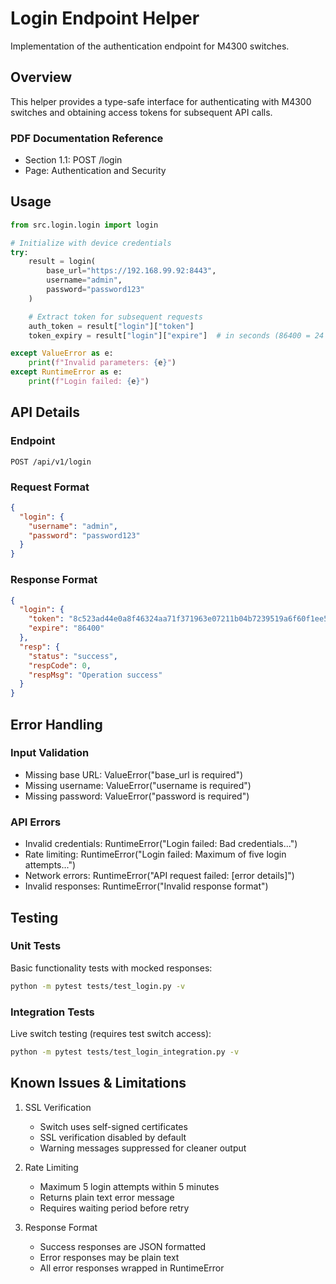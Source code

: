# Login Endpoint Helper

Implementation of the authentication endpoint for M4300 switches.

## Overview

This helper provides a type-safe interface for authenticating with M4300 switches and obtaining access tokens for subsequent API calls.

### PDF Documentation Reference
- Section 1.1: POST /login
- Page: Authentication and Security

## Usage

```python
from src.login.login import login

# Initialize with device credentials
try:
    result = login(
        base_url="https://192.168.99.92:8443",
        username="admin",
        password="password123"
    )

    # Extract token for subsequent requests
    auth_token = result["login"]["token"]
    token_expiry = result["login"]["expire"]  # in seconds (86400 = 24 hours)

except ValueError as e:
    print(f"Invalid parameters: {e}")
except RuntimeError as e:
    print(f"Login failed: {e}")
```

## API Details

### Endpoint
`POST /api/v1/login`

### Request Format
```json
{
  "login": {
    "username": "admin",
    "password": "password123"
  }
}
```

### Response Format
```json
{
  "login": {
    "token": "8c523ad44e0a8f46324aa71f371963e07211b04b7239519a6f60f1ee5939dcc0b1db6b49394ff6866a67c45a396993f9a21359c3abe595821f579cfd25fafeeb",
    "expire": "86400"
  },
  "resp": {
    "status": "success",
    "respCode": 0,
    "respMsg": "Operation success"
  }
}
```

## Error Handling

### Input Validation
- Missing base URL: ValueError("base_url is required")
- Missing username: ValueError("username is required")
- Missing password: ValueError("password is required")

### API Errors
- Invalid credentials: RuntimeError("Login failed: Bad credentials...")
- Rate limiting: RuntimeError("Login failed: Maximum of five login attempts...")
- Network errors: RuntimeError("API request failed: [error details]")
- Invalid responses: RuntimeError("Invalid response format")

## Testing

### Unit Tests
Basic functionality tests with mocked responses:
```bash
python -m pytest tests/test_login.py -v
```

### Integration Tests
Live switch testing (requires test switch access):
```bash
python -m pytest tests/test_login_integration.py -v
```

## Known Issues & Limitations

1. SSL Verification
   - Switch uses self-signed certificates
   - SSL verification disabled by default
   - Warning messages suppressed for cleaner output

2. Rate Limiting
   - Maximum 5 login attempts within 5 minutes
   - Returns plain text error message
   - Requires waiting period before retry

3. Response Format
   - Success responses are JSON formatted
   - Error responses may be plain text
   - All error responses wrapped in RuntimeError
